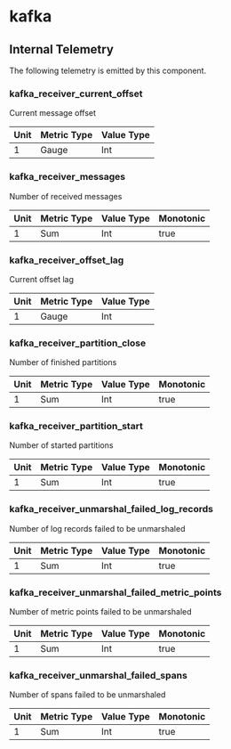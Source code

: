 [comment]: <> (Code generated by mdatagen. DO NOT EDIT.)

# kafka

## Internal Telemetry

The following telemetry is emitted by this component.

### kafka_receiver_current_offset

Current message offset

| Unit | Metric Type | Value Type |
| ---- | ----------- | ---------- |
| 1 | Gauge | Int |

### kafka_receiver_messages

Number of received messages

| Unit | Metric Type | Value Type | Monotonic |
| ---- | ----------- | ---------- | --------- |
| 1 | Sum | Int | true |

### kafka_receiver_offset_lag

Current offset lag

| Unit | Metric Type | Value Type |
| ---- | ----------- | ---------- |
| 1 | Gauge | Int |

### kafka_receiver_partition_close

Number of finished partitions

| Unit | Metric Type | Value Type | Monotonic |
| ---- | ----------- | ---------- | --------- |
| 1 | Sum | Int | true |

### kafka_receiver_partition_start

Number of started partitions

| Unit | Metric Type | Value Type | Monotonic |
| ---- | ----------- | ---------- | --------- |
| 1 | Sum | Int | true |

### kafka_receiver_unmarshal_failed_log_records

Number of log records failed to be unmarshaled

| Unit | Metric Type | Value Type | Monotonic |
| ---- | ----------- | ---------- | --------- |
| 1 | Sum | Int | true |

### kafka_receiver_unmarshal_failed_metric_points

Number of metric points failed to be unmarshaled

| Unit | Metric Type | Value Type | Monotonic |
| ---- | ----------- | ---------- | --------- |
| 1 | Sum | Int | true |

### kafka_receiver_unmarshal_failed_spans

Number of spans failed to be unmarshaled

| Unit | Metric Type | Value Type | Monotonic |
| ---- | ----------- | ---------- | --------- |
| 1 | Sum | Int | true |
